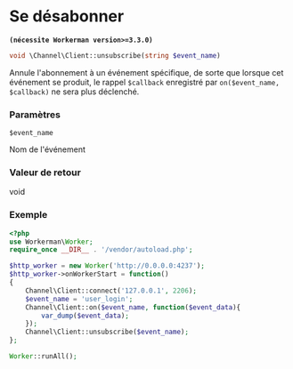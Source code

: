 # Se désabonner
**``` (nécessite Workerman version>=3.3.0) ```**

```php
void \Channel\Client::unsubscribe(string $event_name)
```

Annule l'abonnement à un événement spécifique, de sorte que lorsque cet événement se produit, le rappel ```$callback``` enregistré par ```on($event_name, $callback)``` ne sera plus déclenché.

### Paramètres
 ``` $event_name ```

Nom de l'événement

### Valeur de retour
void



### Exemple
```php
<?php
use Workerman\Worker;
require_once __DIR__ . '/vendor/autoload.php';

$http_worker = new Worker('http://0.0.0.0:4237');
$http_worker->onWorkerStart = function()
{
    Channel\Client::connect('127.0.0.1', 2206);
    $event_name = 'user_login';
    Channel\Client::on($event_name, function($event_data){
        var_dump($event_data);
    });
    Channel\Client::unsubscribe($event_name);
};

Worker::runAll();
```
